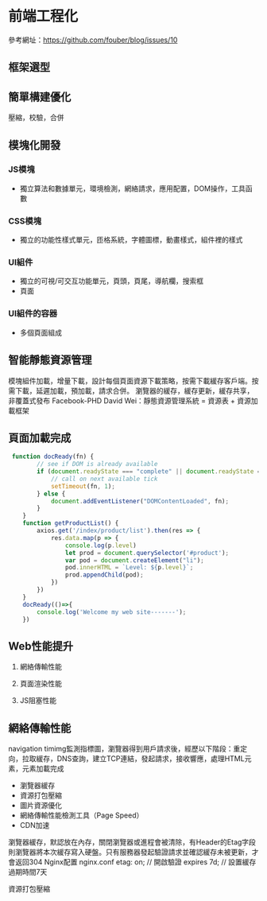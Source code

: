 # 前端工程化

參考網址：<https://github.com/fouber/blog/issues/10>

## 框架選型

## 簡單構建優化

壓縮，校驗，合併

## 模塊化開發

### JS模塊

- 獨立算法和數據單元，環境檢測，網絡請求，應用配置，DOM操作，工具函數

### CSS模塊

- 獨立的功能性樣式單元，匝格系統，字體圖標，動畫樣式，組件裡的樣式

### UI組件

- 獨立的可視/可交互功能單元，頁頭，頁尾，導航欄，搜索框
- 頁面

### UI組件的容器

- 多個頁面組成

## 智能靜態資源管理

模塊組件加載，增量下載，設計每個頁面資源下載策略，按需下載緩存客戶端。按需下載，延遲加載，預加載，請求合併。
瀏覽器的緩存，緩存更新，緩存共享，非覆蓋式發布
Facebook-PHD David Wei：靜態資源管理系統 = 資源表 + 資源加載框架

## 頁面加載完成

```js
 function docReady(fn) {
        // see if DOM is already available
        if (document.readyState === "complete" || document.readyState === "interactive") {
            // call on next available tick
            setTimeout(fn, 1);
        } else {
            document.addEventListener("DOMContentLoaded", fn);
        }
    }
    function getProductList() {
        axios.get('/index/product/list').then(res => {
            res.data.map(p => {
                console.log(p.level)
                let prod = document.querySelector('#product');
                var pod = document.createElement("li");
                pod.innerHTML = `Level: ${p.level}`;
                prod.appendChild(pod);
            })
        })
    }
    docReady(()=>{
        console.log('Welcome my web site-------');
    })
```

## Web性能提升

1. 網絡傳輸性能

2. 頁面渲染性能

3. JS阻塞性能

## 網絡傳輸性能

navigation timimg監測指標圖，瀏覽器得到用戶請求後，經歷以下階段：重定向，拉取緩存，DNS查詢，建立TCP連結，發起請求，接收響應，處理HTML元素，元素加載完成

- 瀏覽器緩存
- 資源打包壓縮
- 圖片資源優化
- 網絡傳輸性能檢測工具（Page Speed）
- CDN加速

瀏覽器緩存，默認放在內存，關閉瀏覽器或進程會被清除，有Header的Etag字段則瀏覽器將本次緩存寫入硬盤。只有服務器發起驗證請求並確認緩存未被更新，才會返回304
Nginx配置
nginx.conf
etag: on;       // 開啟驗證
expires 7d;     // 設置緩存過期時間7天

資源打包壓縮